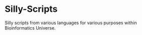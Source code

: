 # Silly-Scripts
Silly scripts from various languages for various purposes within Bioinformatics Universe.
